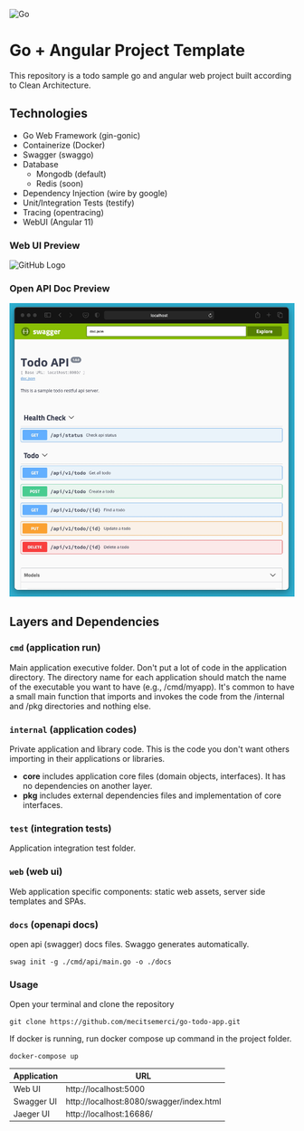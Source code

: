 ![Go](https://github.com/mecitsemerci/go-todo-app/workflows/Go/badge.svg?branch=master)

# Go + Angular Project Template

This repository is a todo sample go and angular web project built according to Clean Architecture.  

## Technologies
* Go Web Framework (gin-gonic)
* Containerize (Docker)
* Swagger (swaggo)
* Database
    * Mongodb (default)
    * Redis (soon)
* Dependency Injection (wire by google)
* Unit/Integration Tests (testify)
* Tracing (opentracing)
* WebUI (Angular 11)

### Web UI Preview
![GitHub Logo](https://github.com/mecitsemerci/blog/blob/master/src/images/angular_ui.gif?raw=true)

### Open API Doc Preview
![GitHub Logo](https://github.com/mecitsemerci/blog/blob/master/src/images/swagger_ui.jpg?raw=true)


## Layers and Dependencies

### `cmd` (application run)
Main application executive folder. Don't put a lot of code in the application directory.
The directory name for each application should match the name of the executable you want to have (e.g., /cmd/myapp).
It's common to have a small main function that imports and invokes the code from the /internal and /pkg directories and nothing else.

### `internal` (application codes)
Private application and library code. This is the code you don't want others importing in their applications or libraries.
* **core** includes application core files (domain objects, interfaces). It has no dependencies on another layer. 
* **pkg** includes external dependencies files and implementation of core interfaces.

### `test` (integration tests)
Application integration test folder.

### `web` (web ui)
Web application specific components: static web assets, server side templates and SPAs.

### `docs` (openapi docs)
open api (swagger) docs files. Swaggo generates automatically. 

    swag init -g ./cmd/api/main.go -o ./docs


### Usage

Open your terminal and clone the repository

    git clone https://github.com/mecitsemerci/go-todo-app.git

If docker is running, run docker compose up command in the project folder.

    docker-compose up

Application | URL
------------ | -------------
Web UI | http://localhost:5000
Swagger UI | http://localhost:8080/swagger/index.html
Jaeger UI | http://localhost:16686/